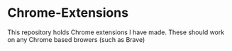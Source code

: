 # Chrome-Extensions

This repository holds Chrome extensions I have made. These should work on any Chrome based browers (such as Brave)
